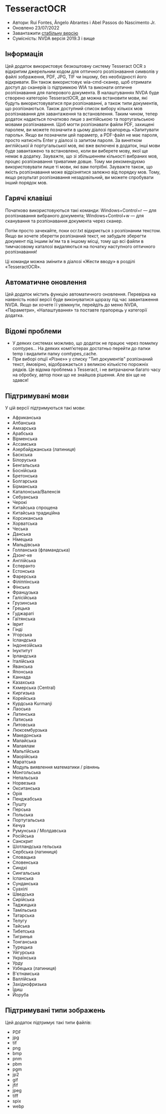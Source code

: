 # TesseractOCR


* Автори: Rui Fontes, Ângelo Abrantes і Abel Passos do Nascimento Jr.
* Оновлено 23/07/2022
* Завантажити [стабільну версію][1]
* Сумісність: NVDA версія 2019.3 і вище


## Інформація

Цей додаток використовує безкоштовну систему Tesseract OCR з відкритим джерельним кодом для оптичного розпізнавання символів у файлі зображення, PDF, JPG, TIF чи іншому, без необхідності його відкривати.
Він також використовує wia-cmd-сканер, щоб отримати доступ до сканерів із підтримкою WIA та виконати оптичне розпізнавання для паперового документа.
В налаштуваннях NVDA буде створено категорію TesseractOCR, де можна встановити мови, які будуть використовуватися при розпізнаванні, а також типи документів, що розпізнаються.
Також доступний список вибору кількох мов розпізнавання для завантаження та встановлення. Таким чином, тепер додаток надається початково лише з англійською та португальською мовами розпізнавання.
Щоб могти розпізнавати файли PDF, захищені паролем, ви можете позначити в цьому діалозі прапорець «Запитувати пароль».
Якщо ви позначили цей параметр, а PDF-файл не має пароля, просто натисніть Enter у діалозі із запитом пароля.
За винятком англійської й португальської мов, які вже включені в додаток, інші мови буде завантажено та встановлено, коли ви виберете мову, якої ще немає в додатку.
Зауважте, що зі збільшенням кількості вибраних мов, процес розпізнавання триватиме довше.
Тому ми рекомендуємо використовувати лише ті мови, які вам потрібні.
Зауважте також, що якість розпізнавання може відрізнятися залежно від порядку мов.
Тому, якщо результат розпізнавання незадовільний, ви можете спробувати інший порядок мов.


## Гарячі клавіші

Початково використовуються такі команди:
Windows+Control+r — для розпізнавання вибраного документа;
Windows+Control+w — для сканування та розпізнавання документа через сканер.

Потім просто зачекайте, поки ocr.txt відкриється з розпізнаним текстом.
Якщо ви хочете зберегти розпізнаний текст, не забудьте зберегти документ під іншим ім'ям та в іншому місці, тому що всі файли в тимчасовому каталозі видаляються на початку наступного оптичного розпізнавання!

Ці команди можна змінити в діалозі «Жести вводу» в розділі «TesseractOCR».


## Автоматичне оновлення
Цей додаток містить функцію автоматичного оновлення.
Перевірка на наявність нової версії буде виконуватися щоразу під час завантаження NVDA.
Якщо ви хочете її увімкнути, перейдіть до меню NVDA, «Параметри», «Налаштування» та поставте прапорець у категорії додатка.



## Відомі проблеми

* У деяких системах можливо, що додаток не працює через помилку comtypes...
На деяких комп’ютерах достатньо перейти до папки temp і видалити папку comtypes_cache.
* При виборі опції «Різне»» у списку "Тип документів" розпізнаний текст, ймовірно, відображається з великою кількістю порожніх рядків.
Це відома проблема з Tesseract, і не витрачаючи багато часу на обробку, автор поки що не знайшов рішення. Але він ще не здався!


## Підтримувані мови

У цій версії підтримуються такі мови:
* Африканська
* Албанська
* Амхарська
* Арабська
* Вірменська
* Ассамська
* Азербайджанська (латиниця)
* Баскська
* Білоруська
* Бенгальська
* Боснійська
* Бретонська
* Болгарська
* Бірманська
* Каталонська/Валенсія
* Себуанська
* Черокі
* Китайська спрощена
* Китайська традиційна
* Корсиканська
* Хорватська
* Чеська
* Данська
* Німецька
* Мальдівська
* Голланська (фламандська)
* Дзонг-ке
* Англійська
* Есперанто
* Естонська
* Фарерська
* Філіппінська
* Фінська
* Французька
* Галісійська
* Грузинська
* Грецька
* Гуджараті
* Гаїтянська
* Іврит
* Гінді
* Угорська
* Ісландська
* Індонезійська
* Інуктитут
* Ірландська
* Італійська
* Яванська
* Японська
* Каннада
* Казахська
* Кхмерська (Central)
* Киргизька
* Корейська
* Курдська Kurmanji
* Лаоська
* Латинська
* Латиська
* Литовська
* Люксембурзька
* Македонська
* Малайська
* Малаялам
* Мальтійська
* Маорійська
* Маратська
* Модуль виявлення математики / рівнянь
* Монгольська
* Непальська
* Норвезька
* Окситанська
* Орія
* Пенджабська
* Пушту
* Перська
* Польська
* Португальська
* Кечуа
* Румунська / Молдавська
* Російська
* Санскрит
* Шотландська гельська
* Сербська (латиниця)
* Словацька
* Словенська
* Синдхі
* Сингальська
* Іспанська
* Сунданська
* Суахілі
* Шведська
* Сирійська
* Таджицька
* Тамільська
* Татарська
* Телугу
* Тайська
* Тибетська
* Тигринья
* Тонганська
* Турецька
* Уйгурська
* Українська
* Урду
* Узбецька (латиниця)
* В'єтнамська
* Валлійська
* Західнофризька
* Їдиш
* Йоруба



## Підтримувані типи зображень

Цей додаток підтримує такі типи файлів:
* PDF
* jpg
* tif
* png
* bmp
* pnm
* pbm
* pgm
* jp2
* gif
* jfif
* jpeg
* tiff
* spix
* webp


[1]: https://github.com/ruifontes/tesseractOCR/releases/download/2022.07.23/tesseractOCR-2022.07.23.nvda-addon
